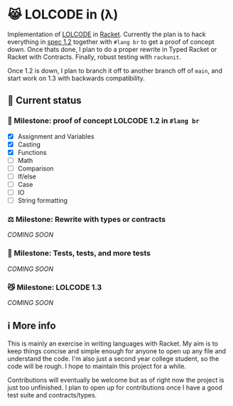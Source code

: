 # 😹 LOLCODE in (λ)

Implementation of [LOLCODE](https://en.wikipedia.org/wiki/LOLCODE) in [Racket](https://racket-lang.org/). Currently the plan is to hack everything in [spec 1.2](https://github.com/justinmeza/lolcode-spec/blob/master/v1.2/lolcode-spec-v1.2.md) together  with `#lang br` to get a proof of concept down. Once thats done, I plan to do a proper rewrite in Typed Racket or Racket with Contracts. Finally, robust testing with `rackunit`.

Once 1.2 is down, I plan to branch it off to another branch off of `main`, and start work on 1.3 with backwards compatibility.

## 🔨 Current status

### 🌺 Milestone: proof of concept LOLCODE 1.2 in `#lang br`

- [x] Assignment and Variables
- [x] Casting
- [x] Functions
- [ ] Math
- [ ] Comparison
- [ ] If/else
- [ ] Case
- [ ] IO
- [ ] String formatting

### ⚖️ Milestone: Rewrite with types or contracts

*COMING SOON*

### 🧪 Milestone: Tests, tests, and more tests

*COMING SOON*

### 😼 Milestone: LOLCODE 1.3

*COMING SOON*

## ℹ️ More info
This is mainly an exercise in writing languages with Racket. My aim is to keep things concise and simple enough for anyone to open up any file and understand the code. I'm also just a second year college student, so the code will be rough. I hope to maintain this project for a while.

Contributions will eventually be welcome but as of right now the project is just too unfinished. I plan to open up for contributions once I have a good test suite and contracts/types.

